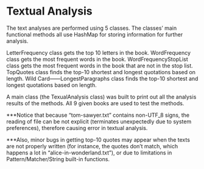 # Textual Analysis

The text analyses are performed using 5 classes. The classes’ main functional methods all use HashMap for storing information for further analysis.

LetterFrequency class gets the top 10 letters in the book.
WordFrequency class gets the most frequent words in the book.
WordFrequencyStopList class gets the most frequent words in the book that are not in the stop list.
TopQuotes class finds the top-10 shortest and longest quotations based on length.
Wild Card——LongestParagraphs class finds the top-10 shortest and longest quotations based on length.

A main class (the TexualAnalysis class) was built to print out all the analysis results of the methods. All 9 given books are used to test the methods.

***Notice that because “tom-sawyer.txt” contains non-UTF_8 signs, the reading of file can be not explicit (terminates unexpectedly due to system preferences), therefore causing error in textual analysis.

***Also, minor bugs in getting top-10 quotes may appear when the texts are not properly written (for instance, the quotes don’t match, which happens a lot in “alice-in-wonderland.txt”), or due to limitations in Pattern/Matcher/String built-in functions.
